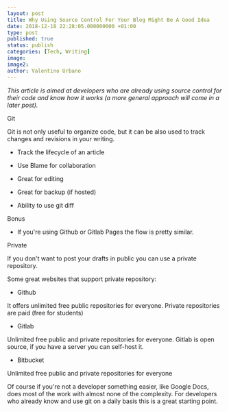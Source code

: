 ```yaml
---
layout: post
title: Why Using Source Control For Your Blog Might Be A Good Idea
date: 2018-12-18 22:28:05.000000000 +01:00
type: post
published: true
status: publish
categories: [Tech, Writing]
image:
image2:
author: Valentino Urbano
---
```


_This article is aimed at developers who are already using source control for their code and know how it works (a more general approach will come in a later post)._

Git

Git is not only useful to organize code, but it can be also used to track changes and revisions in your writing.

- Track the lifecycle of an article

- Use Blame for collaboration

- Great for editing

- Great for backup (if hosted)

- Ability to use git diff

Bonus

- If you're using Github or Gitlab Pages the flow is pretty similar.

Private

If you don't want to post your drafts in public you can use a private repository.

Some great websites that support private repository:

- Github

It offers unlimited free public repositories for everyone. Private repositories are paid (free for students)

- Gitlab

Unlimited free public and private repositories for everyone. Gitlab is open source, if you have a server you can self-host it.

- Bitbucket

Unlimited free public and private repositories for everyone

Of course if you're not a developer something easier, like Google Docs, does most of the work with almost none of the complexity. For developers who already know and use git on a daily basis this is a great starting point.
